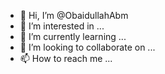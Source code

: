 - 👋 Hi, I’m @ObaidullahAbm
- 👀 I’m interested in ...
- 🌱 I’m currently learning ...
- 💞️ I’m looking to collaborate on ...
- 📫 How to reach me ...

<!---
ObaidullahAbm/ObaidullahAbm is a ✨ special ✨ repository because its `README.md` (this file) appears on your GitHub profile.
You can click the Preview link to take a look at your changes.
--->
